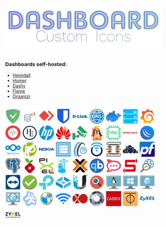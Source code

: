 <br>

![Logo](/assets/dashboardcustomicons.png)<br> <br>

### Dashboards self-hosted:

- [Heimdall](https://github.com/linuxserver/Heimdall)
- [Homer](https://github.com/bastienwirtz/homer)
- [Dashy](https://github.com/Lissy93/dashy)
- [Flame](https://github.com/pawelmalak/flame)
- [Organizr](https://github.com/causefx/Organizr)
<br> <br>

<img src="png/adguardhome.png" alt="adguardhome" width="50"> <img src="png/adminer.png" alt="adminer" width="50"> <img src="png/anydesk.png" alt="anydesk" width="50"> <img src="png/bitwarden.png" alt="bitwarden" width="50"> <img src="png/d-link.png" alt="d-link" width="50"> <img src="png/dns.png" alt="dns" width="50"> <img src="png/docker.png" alt="docker" width="50"> <img src="png/equipment.png" alt="equipment" width="50"> <img src="png/grafana.png" alt="grafana" width="50"> <img src="png/graylog.png" alt="graylog" width="50"> <img src="png/he-bgp.png" alt="he-bgp" width="50"> <img src="png/hpe.png" alt="hpe" width="50"> <img src="png/huawei.png" alt="huawei" width="50"> <img src="png/intelbras_nvr.png" alt="intelbras_nvr" width="50"> <img src="png/ipfire.png" alt="ipfire" width="50"> <img src="png/mac-address.png" alt="mac-address" width="50"> <img src="png/mercusys.png" alt="mercusys" width="50"> <img src="png/mikrotik.png" alt="mikrotik" width="50"> <img src="png/nextcloud.png" alt="nextcloud" width="50"> <img src="png/noip.png" alt="noip" width="50"> <img src="png/nokia.png" alt="nokia" width="50"> <img src="png/openmediavault.png" alt="openmediavault" width="50"> <img src="png/openspeedtest.png" alt="openspeedtest" width="50"> <img src="png/openwrt.png" alt="openwrt" width="50"> <img src="png/opnsense.png" alt="opnsense" width="50"> <img src="png/owncloud.png" alt="owncloud" width="50"> <img src="png/pfsense.png" alt="pfsense" width="50"> <img src="png/pgadmin.png" alt="pgadmin" width="50"> <img src="png/pihole.png" alt="pihole" width="50"> <img src="png/pixelti.png" alt="pixelti" width="50"> <img src="png/portainer.png" alt="portainer" width="50"> <img src="png/proxmox.png" alt="proxmox" width="50"> <img src="png/qbittorrent.png" alt="qbittorrent" width="50"> <img src="png/rocketchat.png" alt="rocketchat" width="50"> <img src="png/samba_server.png" alt="samba_server" width="50"> <img src="png/services.png" alt="services" width="50"> <img src="png/teamviewer.png" alt="teamviewer" width="50"> <img src="png/test-ipv6.png" alt="test-ipv6" width="50"> <img src="png/tplink.png" alt="tplink" width="50"> <img src="png/truenas.png" alt="truenas" width="50"> <img src="png/unifi.png" alt="unifi" width="50"> <img src="png/urlscan-io.png" alt="urlscan-io" width="50"> <img src="png/vm-linux.png" alt="vm-linux" width="50"> <img src="png/vm-windows.png" alt="vm-windows" width="50"> <img src="png/vm.png" alt="vm" width="50"> <img src="png/vm_images.png" alt="vm_images" width="50"> <img src="png/webmin.png" alt="webmin" width="50"> <img src="png/whatismyipaddress.png" alt="whatismyipaddress" width="50"> <img src="png/wifi.png" alt="wifi" width="50"> <img src="png/xenorchestra.png" alt="xenorchestra" width="50"> <img src="png/xigmanas.png" alt="xigmanas" width="50"> <img src="png/zabbix.png" alt="zabbix" width="50"> <img src="png/zerotier.png" alt="zerotier" width="50"> <img src="png/zyxel_1.png" alt="zyxel_1" width="50"> <img src="png/zyxel_2.png" alt="zyxel_2" width="50"><br> <br>


